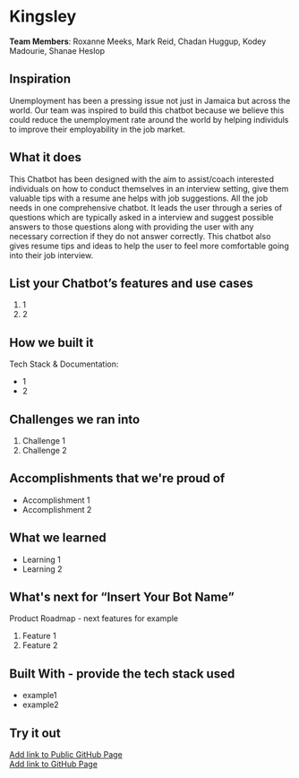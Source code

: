 # Kingsley

[//]: <> (Please use this Winning Hackathon Application as an example:
https://devpost.com/software/rewise-ai-powered-revision-bot)

**Team Members**: Roxanne Meeks, Mark Reid, Chadan Huggup, Kodey Madourie, Shanae Heslop

## Inspiration

Unemployment has been a pressing issue not just in Jamaica but across the world. Our team was inspired to build this chatbot because we believe this could reduce the unemployment rate around the world by helping individuls to improve their employability in the job market.

## What it does

This Chatbot has been designed with the aim to assist/coach interested individuals on how to conduct themselves in an interview setting, give them valuable tips with a resume ane helps with job suggestions. All the job needs in one comprehensive chatbot. It leads the user through a series of questions which are typically asked in a interview and suggest possible answers to those questions along with providing the user with any necessary correction if they do not answer correctly. This chatbot also gives resume tips and ideas to help the user to feel more comfortable going into their job interview.

## List your Chatbot’s features and use cases

1. 1
1. 2

## How we built it

Tech Stack & Documentation:

- 1
- 2

## Challenges we ran into

1. Challenge 1
1. Challenge 2

## Accomplishments that we're proud of

- Accomplishment 1
- Accomplishment 2

## What we learned

- Learning 1
- Learning 2

## What's next for “Insert Your Bot Name”

Product Roadmap - next features for example

1. Feature 1
1. Feature 2

## Built With - provide the tech stack used

- example1
- example2

## Try it out

[Add link to Public GitHub Page](link) </br>
[Add link to GitHub Page](link)
